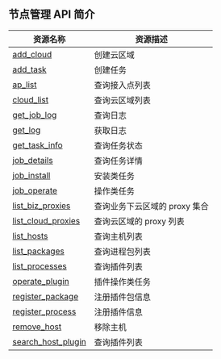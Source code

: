 ## 节点管理 API 简介

| 资源名称                                      | 资源描述                      |
| --------------------------------------------- | ----------------------------- |
| [add_cloud](./add_cloud.md)                   | 创建云区域                    |
| [add_task](./add_task.md)                     | 创建任务                      |
| [ap_list](./ap_list.md)                       | 查询接入点列表                |
| [cloud_list](./cloud_list.md)                 | 查询云区域列表                |
| [get_job_log](./get_job_log.md)               | 查询日志                      |
| [get_log](./get_log.md)                       | 获取日志                      |
| [get_task_info](./get_task_info.md)           | 查询任务状态                  |
| [job_details](./job_details.md)               | 查询任务详情                  |
| [job_install](./job_install.md)               | 安装类任务                    |
| [job_operate](./job_operate.md)               | 操作类任务                    |
| [list_biz_proxies](./list_biz_proxies.md)     | 查询业务下云区域的 proxy 集合 |
| [list_cloud_proxies](./list_cloud_proxies.md) | 查询云区域的 proxy 列表       |
| [list_hosts](./list_hosts.md)                 | 查询主机列表                  |
| [list_packages](./list_packages.md)           | 查询进程包列表                |
| [list_processes](./list_processes.md)         | 查询插件列表                  |
| [operate_plugin](./operate_plugin.md)         | 插件操作类任务                |
| [register_package](./register_package.md)     | 注册插件包信息                |
| [register_process](./register_process.md)     | 注册插件信息                  |
| [remove_host](./remove_host.md)               | 移除主机                      |
| [search_host_plugin](./search_host_plugin.md) | 查询插件列表                  |
